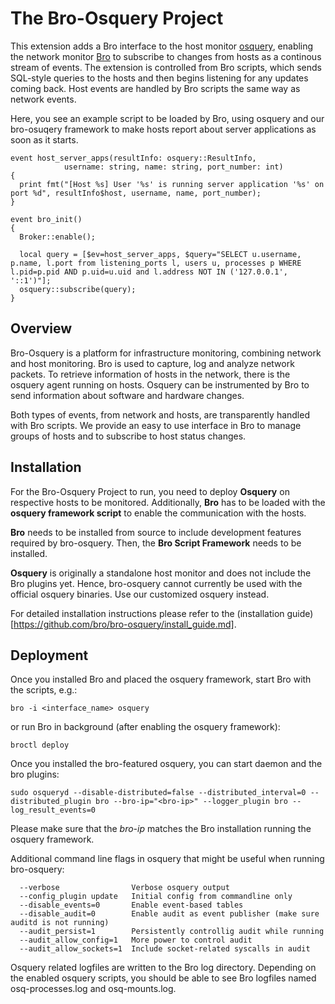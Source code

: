 # The Bro-Osquery Project #
This extension adds a Bro interface to the host monitor [osquery](https://osquery.io), enabling the network monitor [Bro](https://www.bro.org) to subscribe to changes from hosts as a continous stream of events. The extension is controlled from Bro scripts, which sends SQL-style queries to the hosts and then begins listening for any updates coming back. Host events are handled by Bro scripts the same way as network events.

Here, you see an example script to be loaded by Bro, using osquery and our bro-osuqery framework to make hosts report about server applications as soon as it starts.
```
event host_server_apps(resultInfo: osquery::ResultInfo,
	        username: string, name: string, port_number: int)
{
  print fmt("[Host %s] User '%s' is running server application '%s' on port %d", resultInfo$host, username, name, port_number);
}

event bro_init()
{
  Broker::enable();

  local query = [$ev=host_server_apps, $query="SELECT u.username, p.name, l.port from listening_ports l, users u, processes p WHERE l.pid=p.pid AND p.uid=u.uid and l.address NOT IN ('127.0.0.1', '::1')"];
  osquery::subscribe(query);
}
```

## Overview ##
Bro-Osquery is a platform for infrastructure monitoring, combining network and host monitoring. Bro is used to capture, log and analyze network packets. To retrieve information of hosts in the network, there is the osquery agent running on hosts. Osquery can be instrumented by Bro to send information about software and hardware changes.

Both types of events, from network and hosts, are transparently handled with Bro scripts. We provide an easy to use interface in Bro to manage groups of hosts and to subscribe to host status changes.

## Installation ##
For the Bro-Osquery Project to run, you need to deploy **Osquery** on respective hosts to be monitored. Additionally, **Bro** has to be loaded with the **osquery framework script** to enable the communication with the hosts.

**Bro** needs to be installed from source to include development features required by bro-osquery.
Then, the **Bro Script Framework** needs to be installed.

**Osquery** is originally a standalone host monitor and does not include the Bro plugins yet. Hence, bro-osquery cannot currently be used with the official osquery binaries. Use our customized osquery instead.

For detailed installation instructions please refer to the (installation guide)[https://github.com/bro/bro-osquery/install_guide.md].

## Deployment ##

Once you installed Bro and placed the osquery framework, start Bro with the scripts, e.g.:

	bro -i <interface_name> osquery

or run Bro in background (after enabling the osquery framework):

    broctl deploy


Once you installed the bro-featured osquery, you can start daemon and the bro plugins:

	sudo osqueryd --disable-distributed=false --distributed_interval=0 --distributed_plugin bro --bro-ip="<bro-ip>" --logger_plugin bro --log_result_events=0

Please make sure that the *bro-ip* matches the Bro installation running the osquery framework.

Additional command line flags in osquery that might be useful when running bro-osquery:

      --verbose                Verbose osquery output
      --config_plugin update   Initial config from commandline only
      --disable_events=0       Enable event-based tables
      --disable_audit=0        Enable audit as event publisher (make sure auditd is not running)
      --audit_persist=1        Persistently controllig audit while running
      --audit_allow_config=1   More power to control audit
      --audit_allow_sockets=1  Include socket-related syscalls in audit

Osquery related logfiles are written to the Bro log directory. Depending on the enabled osquery scripts, you should be able to see Bro logfiles named osq-processes.log and osq-mounts.log.